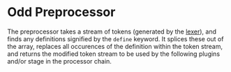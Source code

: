 # Odd Preprocessor
The preprocessor takes a stream of tokens (generated by the [lexer](../Lexer)), and finds any definitions signified by the `define` keyword. It splices these out of the array, replaces all occurences of the definition within the token stream, and returns the modified token stream to be used by the following plugins and/or stage in the processor chain.